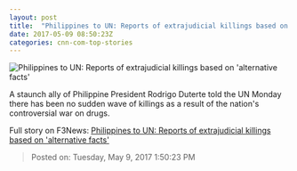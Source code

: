 ```yaml
---
layout: post
title:  "Philippines to UN: Reports of extrajudicial killings based on 'alternative facts'"
date: 2017-05-09 08:50:23Z
categories: cnn-com-top-stories
---
```


![Philippines to UN: Reports of extrajudicial killings based on 'alternative facts'](http://i2.cdn.cnn.com/cnnnext/dam/assets/160818224329-philippines-duterte-war-on-drugs-watson-pkg-00032101-super-tease.jpg)

A staunch ally of Philippine President Rodrigo Duterte told the UN Monday there has been no sudden wave of killings as a result of the nation's controversial war on drugs.


Full story on F3News: [Philippines to UN: Reports of extrajudicial killings based on 'alternative facts'](http://www.f3nws.com/n/hFjHRH)

> Posted on: Tuesday, May 9, 2017 1:50:23 PM

